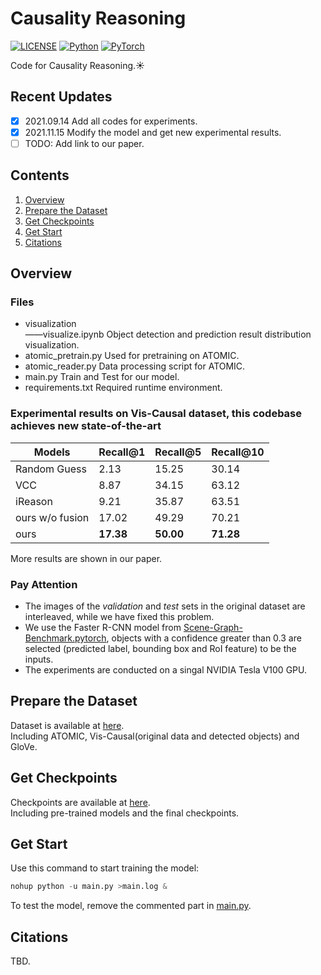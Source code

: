 # Causality Reasoning

[![LICENSE](https://img.shields.io/badge/license-GPL-green)](http://www.buaamsc.com:7929/SY2006304/ACR.pytorch/-/blob/main/LICENSE)
[![Python](https://img.shields.io/badge/python-3.7-blue)](https://www.python.org/)
[![PyTorch](https://img.shields.io/badge/pytorch-1.6.0-%237732a8)](https://pytorch.org/get-started/previous-versions/)

Code for Causality Reasoning.:sunny:

## Recent Updates
- [x] 2021.09.14 Add all codes for experiments.
- [x] 2021.11.15 Modify the model and get new experimental results.
- [ ] TODO: Add link to our paper.

## Contents
1. [Overview](#Overview)
2. [Prepare the Dataset](#Prepare-the-Dataset)
3. [Get Checkpoints](#Get-Checkpoints)
4. [Get Start](#Get-Checkpoints)
5. [Citations](#Citations)

## Overview
### Files
* visualization<br/>
——visualize.ipynb Object detection and prediction result distribution visualization.
* atomic_pretrain.py Used for pretraining on ATOMIC.
* atomic_reader.py Data processing script for ATOMIC.
* main.py Train and Test for our model.
* requirements.txt Required runtime environment.

### Experimental results on Vis-Causal dataset, this codebase achieves new state-of-the-art
Models | Recall@1 | Recall@5 | Recall@10
-- | -- | -- | -- 
Random Guess | 2.13 | 15.25 | 30.14
VCC | 8.87 | 34.15 | 63.12
iReason | 9.21 | 35.87 | 63.51
ours w/o fusion | 17.02 | 49.29 | 70.21
ours | __17.38__ | __50.00__ | __71.28__

More results are shown in our paper.

### Pay Attention
+ The images of the *validation* and *test* sets in the original dataset are interleaved, while we have fixed this problem.
+ We use the Faster R-CNN model from [Scene-Graph-Benchmark.pytorch](https://github.com/KaihuaTang/Scene-Graph-Benchmark.pytorch), objects with a confidence greater than 0.3 are selected (predicted label, bounding box and RoI feature) to be the inputs.
+ The experiments are conducted on a singal NVIDIA Tesla V100 GPU.

## Prepare the Dataset
Dataset is available at [here](https://bhpan.buaa.edu.cn:443/link/42E08E6F849ED6A228776AA34A6E2C33).<br/>
Including ATOMIC, Vis-Causal(original data and detected objects) and GloVe.

## Get Checkpoints
Checkpoints are available at [here](https://bhpan.buaa.edu.cn:443/link/F81D6A3E3EE44C71CEC0B1B0B8DE52E4).<br/>
Including pre-trained models and the final checkpoints.

## Get Start
Use this command to start training the model:
```python
nohup python -u main.py >main.log &
```
To test the model, remove the commented part in [main.py](main.py).

## Citations
TBD.
